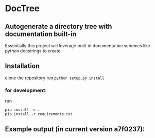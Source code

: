 # DocTree
## Autogenerate a directory tree with documentation built-in

Essentially this project will leverage built-in documentation schemes like python docstrings to create 

## Installation
clone the repository
run ``python setup.py install``
### for development:
run 
```
pip install -e .
pip install -r requirements.txt
```

## Example output (in current version a7f0237):

```
